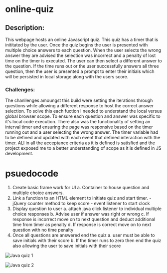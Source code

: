 # online-quiz

## Description:

This webpage hosts an online Javascript quiz. This quiz has a timer that is inititated by the user. Once the quiz begins the user is presented with multiple choice answers to each question. When the user selects the wrong answer they are advised the selection was incorrect and a penalty of lost time on the timer is executed. The user can then select a different answer to the question. If the time runs out or the user successfully answers all three question, then the user is presented a prompt to enter their initials which will be persisted in local storage along with the users score.

### Challenges:

The chanllenges amoungst this build were setting the iterations through questions while allowing a different response to host the correct answer selection. To solve this each fuction I needed to understand the local versus global browser scope. To ensure each question and answer was specific to it's local code execution. There also was the functionality of setting an interval timer and ensuring the page was responsive based on the timer running out and a user selecting the wrong answer. The timer variable had to be defined and updated with each event that defined interaction with the timer. ALl in all the acceptance criteria as it is defined is satisfied and the project exposed me to a better understanding of scope as it is defined in JS development.

# psuedocode

1. Create basic frame work for UI
   a. Container to house question and multiple choice answers.
2. Link a function to an HTML element to initiate quiz and start timer. - jQuery counter method to keep score - event listener to start clock
3. Display question to user
   a. attach java click listener to individual multiple choice responses
   b. Advise user if answer was right or wrong
   c. If response is incorrect move on to next question and deduct additional time from timer as penalty
   d. If response is correct move on to next question with no time penalty
4. Once all questions are answered end the quiz
   a. user must be able to save initials with their score
   b. If the timer runs to zero then end the quiz also allowing the user to save initials with their score

![Java quiz 1](https://user-images.githubusercontent.com/69283624/97113884-d052a900-16b2-11eb-87bb-ce05aea1bdaa.PNG)

![Java quiz 2](https://user-images.githubusercontent.com/69283624/97113887-d34d9980-16b2-11eb-9429-1a9f3246a4a9.PNG)

